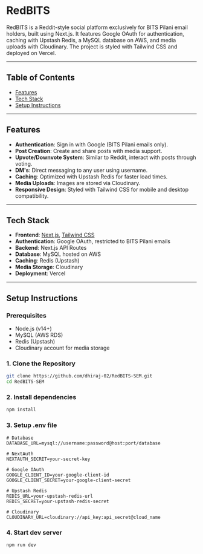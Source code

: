 # RedBITS

RedBITS is a Reddit-style social platform exclusively for BITS Pilani email holders, built using Next.js. It features Google OAuth for authentication, caching with Upstash Redis, a MySQL database on AWS, and media uploads with Cloudinary. The project is styled with Tailwind CSS and deployed on Vercel.

---

## Table of Contents
- [Features](#features)
- [Tech Stack](#tech-stack)
- [Setup Instructions](#setup-instructions)

---

## Features
- **Authentication**: Sign in with Google (BITS Pilani emails only).
- **Post Creation**: Create and share posts with media support.
- **Upvote/Downvote System**: Similar to Reddit, interact with posts through voting.
- **DM's**: Direct messaging to any user using username.
- **Caching**: Optimized with Upstash Redis for faster load times.
- **Media Uploads**: Images are stored via Cloudinary.
- **Responsive Design**: Styled with Tailwind CSS for mobile and desktop compatibility.

---

## Tech Stack
- **Frontend**: [Next.js](https://nextjs.org/), [Tailwind CSS](https://tailwindcss.com/)
- **Authentication**: Google OAuth, restricted to BITS Pilani emails
- **Backend**: Next.js API Routes
- **Database**: MySQL hosted on AWS
- **Caching**: Redis (Upstash)
- **Media Storage**: Cloudinary
- **Deployment**: Vercel

---

## Setup Instructions

### Prerequisites
- Node.js (v14+)
- MySQL (AWS RDS)
- Redis (Upstash)
- Cloudinary account for media storage

### 1. Clone the Repository
```bash
git clone https://github.com/dhiraj-02/RedBITS-SEM.git
cd RedBITS-SEM
```
### 2. Install dependencies
```bash
npm install
```

### 3. Setup .env file
```
# Database
DATABASE_URL=mysql://username:password@host:port/database

# NextAuth
NEXTAUTH_SECRET=your-secret-key

# Google OAuth
GOOGLE_CLIENT_ID=your-google-client-id
GOOGLE_CLIENT_SECRET=your-google-client-secret

# Upstash Redis
REDIS_URL=your-upstash-redis-url
REDIS_SECRET=your-upstash-redis-secret

# Cloudinary
CLOUDINARY_URL=cloudinary://api_key:api_secret@cloud_name

```

### 4. Start dev server
```bash
npm run dev
```
